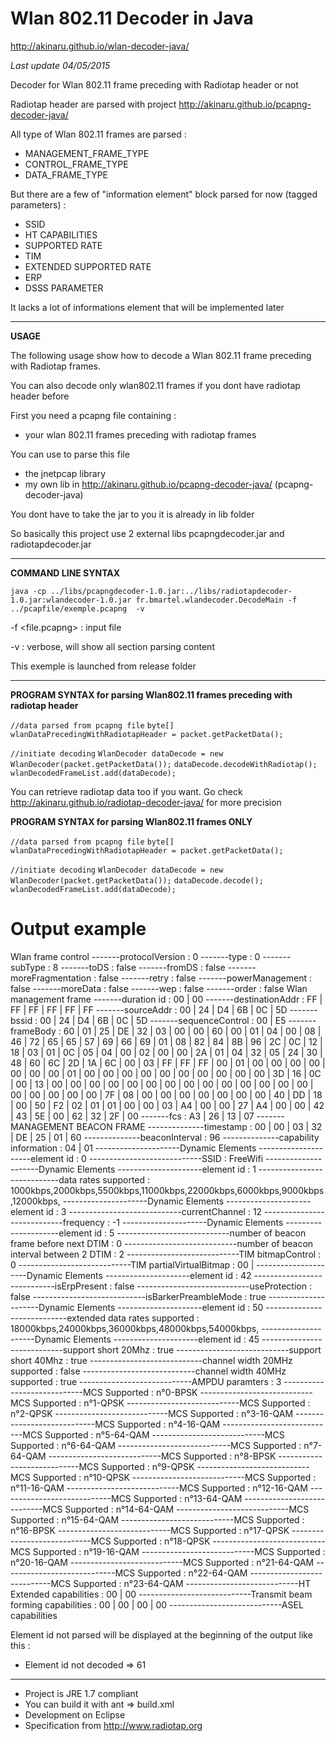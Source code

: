 # Wlan 802.11 Decoder in Java #

http://akinaru.github.io/wlan-decoder-java/

<i>Last update 04/05/2015</i>

Decoder for Wlan 802.11 frame preceding with Radiotap header or not

Radiotap header are parsed with project http://akinaru.github.io/pcapng-decoder-java/

All type of Wlan 802.11 frames are parsed :
 * MANAGEMENT_FRAME_TYPE
 * CONTROL_FRAME_TYPE
 * DATA_FRAME_TYPE

But there are a few of "information element" block parsed for now (tagged parameters) :
* SSID
* HT CAPABILITIES
* SUPPORTED RATE
* TIM
* EXTENDED SUPPORTED RATE
* ERP
* DSSS PARAMETER

It lacks a lot of informations element that will be implemented later 

<hr/>

<b>USAGE</b>

The following usage show how to decode a Wlan 802.11 frame preceding with Radiotap frames.

You can also decode only wlan802.11 frames if you dont have radiotap header before

First you need a pcapng file containing :
 * your wlan 802.11 frames preceding with radiotap frames

You can use to parse this file 
* the jnetpcap library 
* my own lib in http://akinaru.github.io/pcapng-decoder-java/ (pcapng-decoder-java)

You dont have to take the jar to you it is already in lib folder

So basically this project use 2 external libs pcapngdecoder.jar and radiotapdecoder.jar

<hr/>

<b>COMMAND LINE SYNTAX</b> 

``java -cp ../libs/pcapngdecoder-1.0.jar:../libs/radiotapdecoder-1.0.jar:wlandecoder-1.0.jar fr.bmartel.wlandecoder.DecodeMain -f ../pcapfile/exemple.pcapng  -v``

-f <file.pcapng> : input file

-v               : verbose, will show all section parsing content

This exemple is launched from release folder

<hr/>

<b>PROGRAM SYNTAX for parsing Wlan802.11 frames preceding with radiotap header</b>

``//data parsed from pcapng file``
``byte[] wlanDataPrecedingWithRadiotapHeader = packet.getPacketData();``

``//initiate decoding``
``WlanDecoder dataDecode = new WlanDecoder(packet.getPacketData());``
``dataDecode.decodeWithRadiotap();``
``wlanDecodedFrameList.add(dataDecode);``

You can retrieve radiotap data too if you want. Go check http://akinaru.github.io/radiotap-decoder-java/ for more precision

<b>PROGRAM SYNTAX for parsing Wlan802.11 frames ONLY</b>

``//data parsed from pcapng file``
``byte[] wlanDataPrecedingWithRadiotapHeader = packet.getPacketData();``

``//initiate decoding``
``WlanDecoder dataDecode = new WlanDecoder(packet.getPacketData());``
``dataDecode.decode();``
``wlanDecodedFrameList.add(dataDecode);``

# Output example


Wlan frame control
-------protocolVersion   : 0
-------type              : 0
-------subType           : 8
-------toDS              : false
-------fromDS            : false
-------moreFragmentation : false
-------retry             : false
-------powerManagement   : false
-------moreData          : false
-------wep               : false
-------order             : false
Wlan management frame
-------duration id     : 00 | 00
-------destinationAddr : FF | FF | FF | FF | FF | FF
-------sourceAddr      : 00 | 24 | D4 | 6B | 0C | 5D
-------bssid           : 00 | 24 | D4 | 6B | 0C | 5D
-------sequenceControl : 00 | E5
-------frameBody       : 60 | 01 | 25 | DE | 32 | 03 | 00 | 00 | 60 | 00 | 01 | 04 | 00 | 08 | 46 | 72 | 65 | 65 | 57 | 69 | 66 | 69 | 01 | 08 | 82 | 84 | 8B | 96 | 2C | 0C | 12 | 18 | 03 | 01 | 0C | 05 | 04 | 00 | 02 | 00 | 00 | 2A | 01 | 04 | 32 | 05 | 24 | 30 | 48 | 60 | 6C | 2D | 1A | 6C | 00 | 03 | FF | FF | FF | 00 | 01 | 00 | 00 | 00 | 00 | 00 | 00 | 00 | 01 | 00 | 00 | 00 | 00 | 00 | 00 | 00 | 00 | 00 | 00 | 3D | 16 | 0C | 00 | 13 | 00 | 00 | 00 | 00 | 00 | 00 | 00 | 00 | 00 | 00 | 00 | 00 | 00 | 00 | 00 | 00 | 00 | 00 | 00 | 7F | 08 | 00 | 00 | 00 | 00 | 00 | 00 | 00 | 40 | DD | 18 | 00 | 50 | F2 | 02 | 01 | 01 | 00 | 00 | 03 | A4 | 00 | 00 | 27 | A4 | 00 | 00 | 42 | 43 | 5E | 00 | 62 | 32 | 2F | 00
-------fcs             : A3 | 26 | 13 | 07
-------MANAGEMENT BEACON FRAME
--------------timestamp              : 00 | 00 | 03 | 32 | DE | 25 | 01 | 60
--------------beaconInterval         : 96
--------------capability information : 04 | 01
---------------------Dynamic Elements
---------------------element id : 0
----------------------------SSID : FreeWifi
---------------------Dynamic Elements
---------------------element id : 1
----------------------------data rates supported : 1000kbps,2000kbps,5500kbps,11000kbps,22000kbps,6000kbps,9000kbps,12000kbps,
---------------------Dynamic Elements
---------------------element id : 3
----------------------------currentChannel : 12
----------------------------frequency      : -1
---------------------Dynamic Elements
---------------------element id : 5
----------------------------number of beacon frame before next DTIM  : 0
----------------------------number of beacon interval between 2 DTIM : 2
----------------------------TIM bitmapControl                        : 0
----------------------------TIM partialVirtualBitmap : 00 | 
---------------------Dynamic Elements
---------------------element id : 42
----------------------------isErpPresent         : false
----------------------------useProtection        : false
----------------------------isBarkerPreambleMode : true
---------------------Dynamic Elements
---------------------element id : 50
----------------------------extended data rates supported : 18000kbps,24000kbps,36000kbps,48000kbps,54000kbps,
---------------------Dynamic Elements
---------------------element id : 45
----------------------------support short 20Mhz           : true
----------------------------support short 40Mhz           : true
----------------------------channel width 20MHz supported : false
----------------------------channel width 40MHz supported : true
----------------------------AMPDU paramters               : 3
----------------------------MCS Supported : n°0-BPSK
----------------------------MCS Supported : n°1-QPSK
----------------------------MCS Supported : n°2-QPSK
----------------------------MCS Supported : n°3-16-QAM
----------------------------MCS Supported : n°4-16-QAM
----------------------------MCS Supported : n°5-64-QAM
----------------------------MCS Supported : n°6-64-QAM
----------------------------MCS Supported : n°7-64-QAM
----------------------------MCS Supported : n°8-BPSK
----------------------------MCS Supported : n°9-QPSK
----------------------------MCS Supported : n°10-QPSK
----------------------------MCS Supported : n°11-16-QAM
----------------------------MCS Supported : n°12-16-QAM
----------------------------MCS Supported : n°13-64-QAM
----------------------------MCS Supported : n°14-64-QAM
----------------------------MCS Supported : n°15-64-QAM
----------------------------MCS Supported : n°16-BPSK
----------------------------MCS Supported : n°17-QPSK
----------------------------MCS Supported : n°18-QPSK
----------------------------MCS Supported : n°19-16-QAM
----------------------------MCS Supported : n°20-16-QAM
----------------------------MCS Supported : n°21-64-QAM
----------------------------MCS Supported : n°22-64-QAM
----------------------------MCS Supported : n°23-64-QAM
----------------------------HT Extended capabilities           : 00 | 00
----------------------------Transmit beam forming capabilities : 00 | 00 | 00 | 00
----------------------------ASEL capabilities


Element id not parsed will be displayed at the beginning of the output like this :
* Element id not decoded => 61

<hr/>

* Project is JRE 1.7 compliant
* You can build it with ant => build.xml
* Development on Eclipse 
* Specification from http://www.radiotap.org
